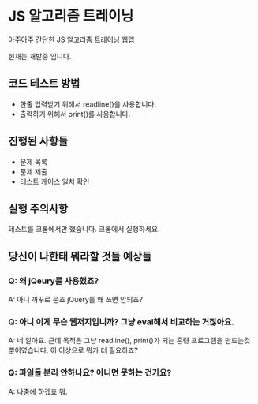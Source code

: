 # JS 알고리즘 트레이닝

아주아주 간단한 JS 알고리즘 트레이닝 웹앱

현재는 개발중 입니다.

## 코드 테스트 방법

- 한줄 입력받기 위해서 readline()을 사용합니다.
- 출력하기 위해서 print()를 사용합니다.

## 진행된 사항들

- 문제 목록
- 문제 제출
- 테스트 케이스 일치 확인

## 실행 주의사항

테스트를 크롬에서만 했습니다. 크롬에서 실행하세요.

## 당신이 나한태 뭐라할 것들 예상들

### Q: 왜 jQeury를 사용했죠?
A: 아니 꺼꾸로 묻죠 jQuery를 왜 쓰면 안되죠?

### Q: 아니 이게 무슨 웹저지입니까? 그냥 eval해서 비교하는 거잖아요.
A: 네 알아요. 근데 목적은 그냥 readline(), print()가 되는 훈련 프로그램을 만드는것 뿐이였습니다. 이 이상으로 뭐가 더 필요하죠?

### Q: 파일들 분리 안하나요? 아니면 못하는 건가요?
A: 나중에 하겠죠 뭐.